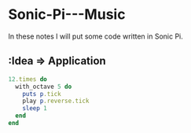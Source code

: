 # Sonic-Pi---Music

In these notes I will put some code written in Sonic Pi.

## :Idea => Application

```ruby
12.times do
  with_octave 5 do
    puts p.tick
    play p.reverse.tick
    sleep 1
  end
end
```
